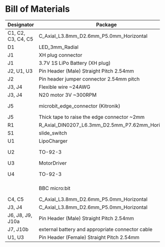 # Bill of Materials

| Designator         | Package                                          | Quant | Designation        | Example Supplier                                                            |
| ------------------ | ------------------------------------------------ | ----- | ------------------ | --------------------------------------------------------------------------- |
| C1, C2, C3, C4, C5 | C_Axial_L3.8mm_D2.6mm_P5.0mm_Horizontal          | 3     | 1uF                | <https://www.aliexpress.com/item/32848919879.html> |
| D1                 | LED_3mm_Radial                                   | 1     |                    |  |
| J1                 | XH plug connector                                | 1     |                    | <https://www.aliexpress.com/item/32761581540.html> |
| J1                 | 3.7V 1S LiPo Battery (XH plug)                   | 1     |                    | <https://www.aliexpress.com/item/32846780139.html> |
| J2, U1, U3         | Pin Header (Male) Straight Pitch 2.54mm          | 18    |                    |  |
| J2                 | Pin header jumper connector 2.54mm pitch         | 1     |                    | <https://www.aliexpress.com/item/32827199777.html> |
| J3, J4             | Flexible wire ~24AWG                             |       |                    |  |
| J3, J4             | N20 motor 3V ~300RPM                             | 2     |                    | <https://www.aliexpress.com/item/32913728217.html> |
| J5                 | microbit_edge_connector (Kitronik)               | 1     |                    | <https://www.kitronik.co.uk/4148-edge-connector-header-for-bbc-microbit.html> |
| J5                 | Thick tape to raise the edge connector ~2mm      |       |                    |  |
| R1                 | R_Axial_DIN0207_L6.3mm_D2.5mm_P7.62mm_Horizontal | 1     | 100                |  |
| S1                 | slide_switch                                     | 1     |                    | <https://www.amazon.co.uk/gp/product/B06XK9V582> |
| U1                 | LipoCharger                                      | 1     |                    | <https://www.aliexpress.com/item/32761199508.html> |
| U2                 | TO-92-3                                          | 1     | MCP1700-3302E_TO92 | <https://www.aliexpress.com/item/32952835501.html> |
| U3                 | MotorDriver                                      | 1     |                    | <https://www.aliexpress.com/item/32646270295.html> |
| U4                 | TO-92-3                                          | 1     | MCP1702-5002E_TO92 | <https://www.aliexpress.com/item/32849044125.html> |
|                    | BBC micro:bit                                    | 1     |                    | <https://www.kitronik.co.uk/5615-bbc-microbit-starter-kit.html> |
| C4, C5             | C_Axial_L3.8mm_D2.6mm_P5.0mm_Horizontal          | 1     | 1uF                | OPTIONAL |
| J3, J4             | C_Axial_L3.8mm_D2.6mm_P5.0mm_Horizontal          | 1     | 0.1uF              | OPTIONAL |
| J6, J8, J9, J10a   | Pin Header (Male) Straight Pitch 2.54mm          | 15    |                    | OPTIONAL |
| J7, J10b           | external battery and appropriate connector cable | 1     |                    | OPTIONAL |
| U1, U3             | Pin Header (Female) Straight Pitch 2.54mm        | 16    |                    | OPTIONAL |
